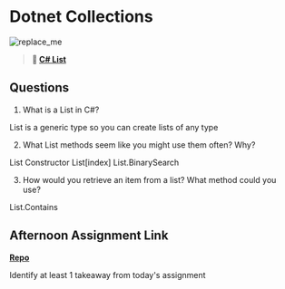 # Dotnet Collections

![replace_me](https://codeworks.blob.core.windows.net/public/assets/img/illustrations/placeholder.svg)

> **📖 [C# List](https://codeworksacademy.com/fs-student-guide/resources/wk10/02-List-Methods)**

## Questions

1. What is a List in C#?

List is a generic type so you can create lists of any type

2. What List methods seem like you might use them often? Why?

List Constructor
List[index]
List.BinarySearch

3. How would you retrieve an item from a list? What method could you use?

List.Contains

## Afternoon Assignment Link

**[Repo](https://github.com/zaneljensen/BurgerShack2)**

Identify at least 1 takeaway from today's assignment
